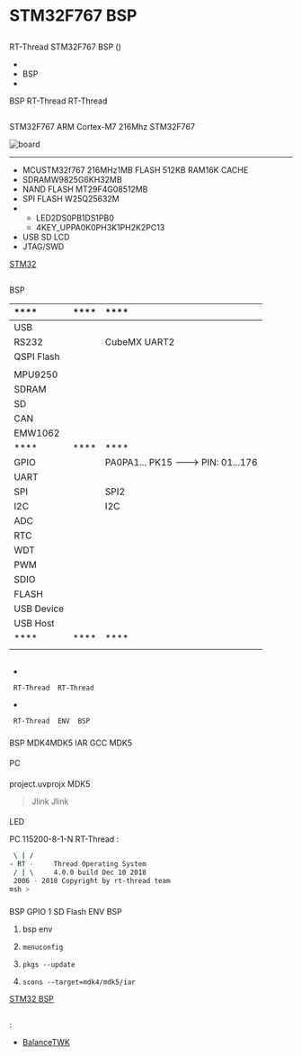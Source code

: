 # STM32F767  BSP 

## 

 RT-Thread  STM32F767  BSP () 



- 
- BSP 
- 

 BSP RT-Thread  RT-Thread 

## 

 STM32F767  ARM Cortex-M7  216Mhz STM32F767 



![board](figures/board.jpg)

 **** 

- MCUSTM32f767 216MHz1MB FLASH 512KB RAM16K CACHE
-  SDRAMW9825G6KH32MB
-  NAND FLASH MT29F4G08512MB
-  SPI FLASH W25Q25632M 
- 
  - LED2DS0PB1DS1PB0
  - 4KEY_UPPA0K0PH3K1PH2K2PC13
- USB SD LCD 
-  JTAG/SWD

 [STM32 ](https://eboard.taobao.com/index.htm)

## 

 BSP 

| ****      | **** | ****                              |
| :----------------- | :----------: | :------------------------------------- |
| USB         |           |                                       |
| RS232             |          |  CubeMX  UART2  |
| QSPI Flash        |          |                                       |
|             |           |                                        |
| MPU9250 |           |                                       |
| SDRAM             |          |                                       |
| SD              |           |                                       |
| CAN               |      |                                       |
| EMW1062 |  | |
| ****      | **** | ****                              |
| GPIO              |          | PA0PA1... PK15 ---> PIN: 01...176 |
| UART              |          |                                       |
| SPI               |          | SPI2 |
| I2C               |          |  I2C                              |
| ADC               |         |                                     |
| RTC               |          |  |
| WDT               |          |                                       |
| PWM               |          |                                       |
| SDIO              |          |                                       |
| FLASH             |          |                                       |
| USB Device        |      |                               |
| USB Host          |      |                               |
| ****      | **** | ****                              |
|          |      |                               |

## 



- 

     RT-Thread  RT-Thread 

- 

     RT-Thread  ENV  BSP 


### 

 BSP  MDK4MDK5  IAR  GCC  MDK5 

#### 

 PC

#### 

 project.uvprojx  MDK5 

>  Jlink  Jlink 

#### 

LED 

 PC 115200-8-1-N RT-Thread :

```bash
 \ | /
- RT -     Thread Operating System
 / | \     4.0.0 build Dec 10 2018
 2006 - 2018 Copyright by rt-thread team
msh >
```
### 

 BSP  GPIO  1  SD Flash  ENV BSP 

1.  bsp  env 

2. `menuconfig`

3. `pkgs --update`

4. `scons --target=mdk4/mdk5/iar` 

 [STM32  BSP ](../docs/STM32BSP.md)

## 



## 

:

- [BalanceTWK](https://github.com/balanceTWK)
